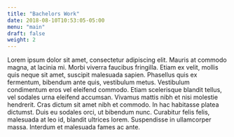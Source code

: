 ```yaml
---
title: "Bachelors Work"
date: 2018-08-10T10:53:05-05:00
menu: "main"
draft: false
weight: 2
---
```

Lorem ipsum dolor sit amet, consectetur adipiscing elit. Mauris at commodo magna, at lacinia mi. Morbi viverra faucibus fringilla. Etiam ex velit, mollis quis neque sit amet, suscipit malesuada sapien. Phasellus quis ex fermentum, bibendum ante quis, vestibulum metus. Vestibulum condimentum eros vel eleifend commodo. Etiam scelerisque blandit tellus, vel sodales urna eleifend accumsan. Vivamus mattis nibh et nisi molestie hendrerit. Cras dictum sit amet nibh et commodo. In hac habitasse platea dictumst. Duis eu sodales orci, ut bibendum nunc. Curabitur felis felis, malesuada at leo id, blandit ultrices lorem. Suspendisse in ullamcorper massa. Interdum et malesuada fames ac ante.
